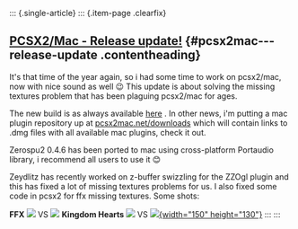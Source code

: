 ::: {.single-article}
::: {.item-page .clearfix}
## [PCSX2/Mac - Release update!](/113-pcsx2-mac-release-update.html) {#pcsx2mac---release-update .contentheading}

It's that time of the year again, so i had some time to work on
pcsx2/mac, now with nice sound as well
😉 This update is about solving the missing
textures problem that has been plaguing pcsx2/mac for ages.

The new build is as always available [here](http://pcsx2mac.net/) . In
other news, i'm putting a mac plugin repository up at
[](http://pcsx2mac.net/downloads/)
[pcsx2mac.net/downloads](http://pcsx2mac.net/downloads/) which will
contain links to .dmg files with all available mac plugins, check it
out.

Zerospu2 0.4.6 has been ported to mac using cross-platform Portaudio
library, i recommend all users to use it
😊

Zeydlitz has recently worked on z-buffer swizzling for the ZZOgl plugin
and this has fixed a lot of missing textures problems for us. I also
fixed some code in pcsx2 for ffx missing textures. Some shots:

**FFX**
[![](/images/stories/frontend/mac_0.9.6_upd/x11screensnapz018.th.jpg)](/images/stories/frontend/mac_0.9.6_upd/x11screensnapz018.jpg)
VS
[![](/images/stories/frontend/mac_0.9.6_upd/x11screensnapz024.th.jpg)](/images/stories/frontend/mac_0.9.6_upd/x11screensnapz024.jpg)
**Kingdom Hearts**
[![](/images/stories/frontend/mac_0.9.6_upd/x11screensnapz025.th.jpg)](/images/stories/frontend/mac_0.9.6_upd/x11screensnapz025.jpg)
VS
[![](/images/stories/frontend/mac_0.9.6_upd/x11screensnapz027.th.jpg){width="150"
height="130"}](/images/stories/frontend/mac_0.9.6_upd/x11screensnapz027.jpg)
:::
:::
